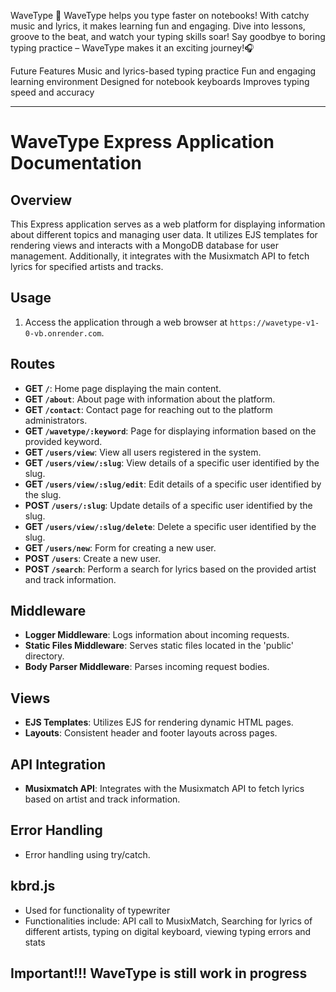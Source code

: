 WaveType 🌊
WaveType helps you type faster on notebooks!
With catchy music and lyrics, it makes learning fun and engaging. 
Dive into lessons, groove to the beat, and watch your typing skills soar!
Say goodbye to boring typing practice – WaveType makes it an exciting journey!🎧

Future Features
Music and lyrics-based typing practice
Fun and engaging learning environment
Designed for notebook keyboards
Improves typing speed and accuracy

-----------------------------------------

# WaveType Express Application Documentation

## Overview

This Express application serves as a web platform for displaying information about different topics and managing user data. It utilizes EJS templates for rendering views and interacts with a MongoDB database for user management. Additionally, it integrates with the Musixmatch API to fetch lyrics for specified artists and tracks.



## Usage

1. Access the application through a web browser at `https://wavetype-v1-0-vb.onrender.com`.

## Routes

- **GET `/`**: Home page displaying the main content.
- **GET `/about`**: About page with information about the platform.
- **GET `/contact`**: Contact page for reaching out to the platform administrators.
- **GET `/wavetype/:keyword`**: Page for displaying information based on the provided keyword.
- **GET `/users/view`**: View all users registered in the system.
- **GET `/users/view/:slug`**: View details of a specific user identified by the slug.
- **GET `/users/view/:slug/edit`**: Edit details of a specific user identified by the slug.
- **POST `/users/:slug`**: Update details of a specific user identified by the slug.
- **GET `/users/view/:slug/delete`**: Delete a specific user identified by the slug.
- **GET `/users/new`**: Form for creating a new user.
- **POST `/users`**: Create a new user.
- **POST `/search`**: Perform a search for lyrics based on the provided artist and track information.

## Middleware

- **Logger Middleware**: Logs information about incoming requests.
- **Static Files Middleware**: Serves static files located in the 'public' directory.
- **Body Parser Middleware**: Parses incoming request bodies.

## Views

- **EJS Templates**: Utilizes EJS for rendering dynamic HTML pages.
- **Layouts**: Consistent header and footer layouts across pages.

## API Integration

- **Musixmatch API**: Integrates with the Musixmatch API to fetch lyrics based on artist and track information.

## Error Handling

- Error handling using try/catch.

## kbrd.js

- Used for functionality of typewriter
- Functionalities include: API call to MusixMatch, Searching for lyrics of different artists, typing on digital keyboard, viewing typing errors and stats

## Important!!! WaveType is still work in progress 

